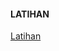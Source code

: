#### LATIHAN
[Latihan](https://github.com/Tyassasmita/tekn-cloud-computing/blob/master/minggu-06/latihan.md "Latihan")
